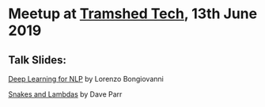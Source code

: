 # Meetup at [Tramshed Tech](http://www.tramshedtech.co.uk/index), 13th June 2019

## Talk Slides:

[Deep Learning for NLP](https://github.com/pydatacardiff/meetups/blob/master/meetup_13_06_19/Deep%20Learning%20for%20NLP%20slides.pdf) by Lorenzo Bongiovanni

[Snakes and Lambdas](https://cdn.statically.io/gh/pydatacardiff/meetups/165245c2/meetup_13_06_19/Snakes%20and%20Lambdas/index.html) by Dave Parr
